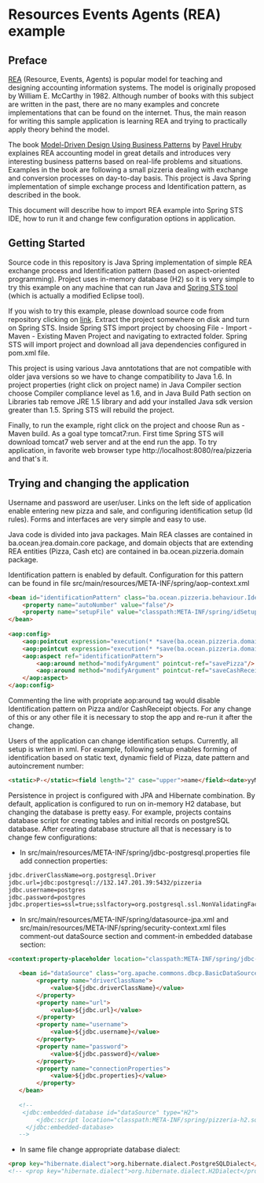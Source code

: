 # Resources Events Agents (REA) example
## Preface
[REA](http://en.wikipedia.org/wiki/Resources,_events,_agents_%28accounting_model%29) (Resource, Events, Agents) is popular model for teaching and designing accounting information systems. The model is originally proposed by William E. McCarthy in 1982. Although number of books with this subject are written in the past, there are no many examples and concrete implementations that can be found on the internet. Thus, the main reason for writing this sample application is learning REA and trying to practically apply theory behind the model.

The book [Model-Driven Design Using Business Patterns](http://www.springer.com/us/book/9783540301547) by [Pavel Hruby](http://phruby.com/) explaines REA accounting model in great details and introduces very interesting business patterns based on real-life problems and situations. Examples in the book are following a small pizzeria dealing with exchange and conversion processes on day-to-day basis. This project is Java Spring implementation of simple exchange process and Identification pattern, as described in the book.

This document will describe how to import REA example into Spring STS IDE, how to run it and change few configuration options in application. 

## Getting Started

Source code in this repository is Java Spring implementation of simple REA exchange process and Identification pattern (based on aspect-oriented programming). Project uses in-memory database (H2) so it is very simple to try this example on any machine that can run Java and [Spring STS tool](https://spring.io/tools/sts) (which is actually a modified Eclipse tool).

If you wish to try this example, please download source code from repository clicking on [link](https://github.com/almirpehratovic/REA/archive/master.zip). Extract the project somewhere on disk and turn on Spring STS. Inside Spring STS import project by choosing File - Import - Maven - Existing Maven Project and navigating to extracted folder. Spring STS will import project and download all java dependencies configured in pom.xml file.

This project is using various Java anntotations that are not compatible with older java versions so we have to change compatibility to Java 1.6. In project properties (right click on project name) in Java Compiler section choose Compiler compliance level as 1.6, and in Java Build Path section on Libraries tab remove JRE 1.5 library and add your installed Java sdk version greater than 1.5. Spring STS will rebuild the project.

Finally, to run the example, right click on the project and choose Run as - Maven build. As a goal type tomcat7:run. First time Spring STS will download tomcat7 web server and at the end run the app. To try application, in favorite web browser type http://localhost:8080/rea/pizzeria and that's it. 

## Trying and changing the application
Username and password are user/user. Links on the left side of application enable entering new pizza and sale, and configuring identification setup (Id rules). Forms and interfaces are very simple and easy to use.

Java code is divided into java packages. Main REA classes are contained in ba.ocean.jrea.domain.core package, and domain objects that are extending REA entities (Pizza, Cash etc) are contained in ba.ocean.pizzeria.domain package.

Identification pattern is enabled by default. Configuration for this pattern can be found in file src/main/resources/META-INF/spring/aop-context.xml

```html
<bean id="identificationPattern" class="ba.ocean.pizzeria.behaviour.IdentificationPattern">
	<property name="autoNumber" value="false"/>
 	<property name="setupFile" value="classpath:META-INF/spring/idSetup.properties"/>
</bean>
	 
<aop:config>
	<aop:pointcut expression="execution(* *save(ba.ocean.pizzeria.domain.Pizza))" id="savePizza"/>
 	<aop:pointcut expression="execution(* *save(ba.ocean.pizzeria.domain.CashReceipt))" id="saveCashReceipt"/>
 	<aop:aspect ref="identificationPattern">
 		<aop:around method="modifyArgument" pointcut-ref="savePizza"/>
 		<aop:around method="modifyArgument" pointcut-ref="saveCashReceipt"/>
 	</aop:aspect>
</aop:config>
```

Commenting the line with propriate aop:around tag would disable Identification pattern on Pizza and/or CashReceipt objects. For any change of this or any other file it is necessary to stop the app and re-run it after the change.

Users of the application can change identification setups. Currently, all setup is writen in xml. For example, following setup enables forming of identification based on static text, dynamic field of Pizza, date pattern and autoincrement number:

```html
<static>P-</static><field length="2" case="upper">name</field><date>yyMM-ddS</date><static>-R-</static><id>id</id>
```

Persistence in project is configured with JPA and Hibernate combination. By default, application is configured to run on in-memory H2 database, but changing the database is pretty easy. For example, projects contains database script for creating tables and initial records on postgreSQL database. After creating database structure all that is necessary is to change few configurations:

* In src/main/resources/META-INF/spring/jdbc-postgresql.properties file add connection properties:
```html
jdbc.driverClassName=org.postgresql.Driver
jdbc.url=jdbc:postgresql://132.147.201.39:5432/pizzeria
jdbc.username=postgres
jdbc.password=postgres
jdbc.properties=ssl=true;sslfactory=org.postgresql.ssl.NonValidatingFactory;
```

* In src/main/resources/META-INF/spring/datasource-jpa.xml and src/main/resources/META-INF/spring/security-context.xml files comment-out dataSource section and comment-in embedded database section:
```html
<context:property-placeholder location="classpath:META-INF/spring/jdbc-postgresql.properties"/>

   <bean id="dataSource" class="org.apache.commons.dbcp.BasicDataSource" destroy-method="close">
    	<property name="driverClassName">
    		<value>${jdbc.driverClassName}</value>
    	</property>
    	<property name="url">
    		<value>${jdbc.url}</value>
    	</property>
    	<property name="username">
    		<value>${jdbc.username}</value>
    	</property>
    	<property name="password">
    		<value>${jdbc.password}</value>
    	</property>
    	<property name="connectionProperties">
    		<value>${jdbc.properties}</value>
    	</property>
   </bean>
     
   <!-- 
    <jdbc:embedded-database id="dataSource" type="H2">
	 	<jdbc:script location="classpath:META-INF/spring/pizzeria-h2.sql"/>
	 </jdbc:embedded-database>
   -->
```

* In same file change appropriate database dialect:
```html
<prop key="hibernate.dialect">org.hibernate.dialect.PostgreSQLDialect</prop>  
<!-- <prop key="hibernate.dialect">org.hibernate.dialect.H2Dialect</prop> -->
```

